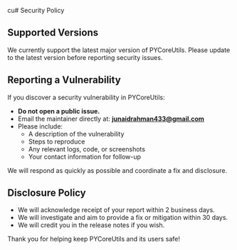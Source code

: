 cu# Security Policy

## Supported Versions

We currently support the latest major version of PYCoreUtils. Please update to the latest version before reporting security issues.

## Reporting a Vulnerability

If you discover a security vulnerability in PYCoreUtils:

- **Do not open a public issue.**
- Email the maintainer directly at: **junaidrahman433@gmail.com**
- Please include:
  - A description of the vulnerability
  - Steps to reproduce
  - Any relevant logs, code, or screenshots
  - Your contact information for follow-up

We will respond as quickly as possible and coordinate a fix and disclosure.

## Disclosure Policy

- We will acknowledge receipt of your report within 2 business days.
- We will investigate and aim to provide a fix or mitigation within 30 days.
- We will credit you in the release notes if you wish.

Thank you for helping keep PYCoreUtils and its users safe!
